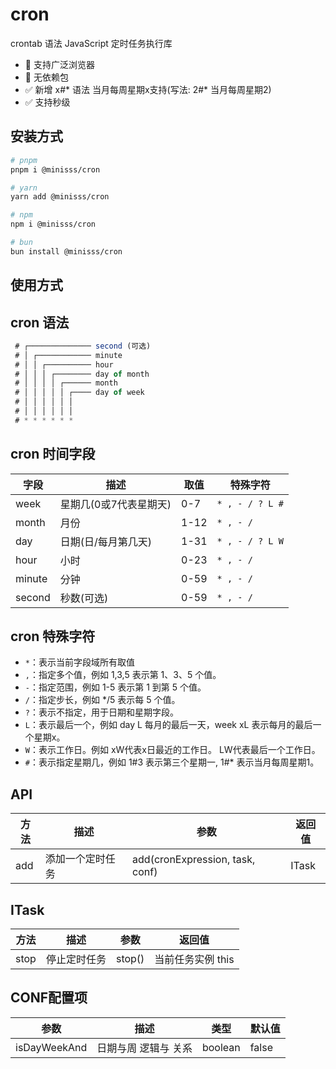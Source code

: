 # cron

crontab 语法 JavaScript 定时任务执行库

- 🤡 支持广泛浏览器
- 🤡 无依赖包
- ✅ 新增 x#\* 语法 当月每周星期x支持(写法: 2#\* 当月每周星期2)
- ✅ 支持秒级

## 安装方式

```bash
# pnpm
pnpm i @minisss/cron

# yarn
yarn add @minisss/cron

# npm
npm i @minisss/cron

# bun
bun install @minisss/cron
```

## 使用方式

## cron 语法

```js
 # ┌────────────── second (可选)
 # │ ┌──────────── minute
 # │ │ ┌────────── hour
 # │ │ │ ┌──────── day of month
 # │ │ │ │ ┌────── month
 # │ │ │ │ │ ┌──── day of week
 # │ │ │ │ │ │
 # │ │ │ │ │ │
 # * * * * * *
```

## cron 时间字段

| 字段   | 描述                   | 取值 | 特殊字符        |
| ------ | ---------------------- | ---- | --------------- |
| week   | 星期几(0或7代表星期天) | 0-7  | `* , - / ? L #` |
| month  | 月份                   | 1-12 | `* , - /`       |
| day    | 日期(日/每月第几天)    | 1-31 | `* , - / ? L W` |
| hour   | 小时                   | 0-23 | `* , - /`       |
| minute | 分钟                   | 0-59 | `* , - /`       |
| second | 秒数(可选)             | 0-59 | `* , - /`       |

## cron 特殊字符

- `*`：表示当前字段域所有取值
- `,`：指定多个值，例如 1,3,5 表示第 1、3、5 个值。
- `-`：指定范围，例如 1-5 表示第 1 到第 5 个值。
- `/`：指定步长，例如 \*/5 表示每 5 个值。
- `?`：表示不指定，用于日期和星期字段。
- `L`：表示最后一个，例如 day L 每月的最后一天，week xL 表示每月的最后一个星期x。
- `W`：表示工作日。例如 xW代表x日最近的工作日。 LW代表最后一个工作日。
- `#`：表示指定星期几，例如 1#3 表示第三个星期一, 1#\* 表示当月每周星期1。

## API

| 方法 | 描述             | 参数                            | 返回值 |
| ---- | ---------------- | ------------------------------- | ------ |
| add  | 添加一个定时任务 | add(cronExpression, task, conf) | ITask  |

## ITask

| 方法 | 描述         | 参数   | 返回值            |
| ---- | ------------ | ------ | ----------------- |
| stop | 停止定时任务 | stop() | 当前任务实例 this |

## CONF配置项

| 参数         | 描述                 | 类型    | 默认值 |
| ------------ | -------------------- | ------- | ------ |
| isDayWeekAnd | 日期与周 逻辑与 关系 | boolean | false  |
